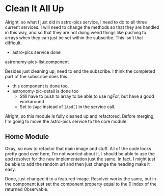# Clean It All Up

Alright, so what I just did in astro-pics service, I need to do to all three current services.
I will need to change the methods so that they are handled in this way, and so that they are not doing weird things like pushing to arrays when they can just be set within the subscribe.
This isn't that difficult.

- astro-pics service done  

astronomy-pics-list.component  

Besides just cleaning up, need to end the subscribe. I think the completed part of the subscribe does this.

- this component is done too.
- astronomy-pic-detail is done too
  - Still have to push to array to be able to use ngFor, but have a good workaround
  - Set to `IApd` instead of `IApd[]` in the service call.  

Alright, so this module is fully cleaned up and refactored.
Before merging, I'm going to move the astro-pics service to the core module.

## Home Module

Okay, so now to refactor that main image and stuff.
All of the code looks pretty good over here, I'm not worried about it.
I should be able to use the apd resolver for the new implementation just the same.
In fact, I might just be able to add the random url and then just change the heading make it easy.

Done, just changed it to a featured image.
Resolver works the same, but in the component just set the component property equal to the 0 index of the returned Observable.
